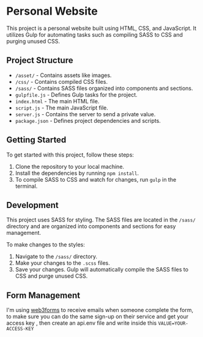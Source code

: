 # Personal Website

This project is a personal website built using HTML, CSS, and JavaScript. It utilizes Gulp for automating tasks such as compiling SASS to CSS and purging unused CSS.

## Project Structure

- `/asset/` - Contains assets like images.
- `/css/` - Contains compiled CSS files.
- `/sass/` - Contains SASS files organized into components and sections.
- `gulpfile.js` - Defines Gulp tasks for the project.
- `index.html` - The main HTML file.
- `script.js` - The main JavaScript file.
- `server.js` - Contains the server to send a private value.
- `package.json` - Defines project dependencies and scripts.

## Getting Started

To get started with this project, follow these steps:

1. Clone the repository to your local machine.
2. Install the dependencies by running `npm install`.
3. To compile SASS to CSS and watch for changes, run `gulp` in the terminal.

## Development

This project uses SASS for styling. The SASS files are located in the `/sass/` directory and are organized into components and sections for easy management.

To make changes to the styles:

1. Navigate to the `/sass/` directory.
2. Make your changes to the `.scss` files.
3. Save your changes. Gulp will automatically compile the SASS files to CSS and purge unused CSS.

## Form Management

I'm using [web3forms](https://web3forms.com) to receive emails when someone complete the form, to make sure you can do the same sign-up on their service and get your access key , then create an api.env file and write inside this `VALUE=YOUR-ACCESS-KEY`  